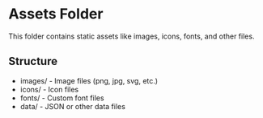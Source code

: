# Assets Folder

This folder contains static assets like images, icons, fonts, and other files.

## Structure
- images/ - Image files (png, jpg, svg, etc.)
- icons/ - Icon files
- fonts/ - Custom font files
- data/ - JSON or other data files